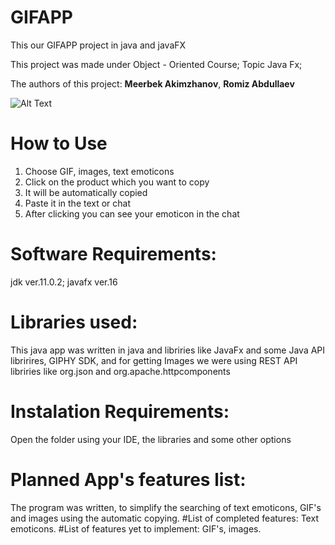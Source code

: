 # GIFAPP

This our GIFAPP project in java and javaFX

This project was made under Object - Oriented Course; Topic Java Fx;

The authors of this project: **Meerbek Akimzhanov**, **Romiz Abdullaev**


![Alt Text](https://i.postimg.cc/L4Wy6dq7/GIF.gif)
# How to Use

1) Choose GIF, images, text emoticons
2) Click on the product which you want to copy
3) It will be automatically copied
4) Paste it in the text or chat
5) After clicking you can see your emoticon in the chat

# Software Requirements: 
jdk ver.11.0.2; javafx ver.16

# Libraries used: 
This java app was written in java and libriries like JavaFx and some Java API libririres, GIPHY SDK, and for getting Images we were using REST API libriries like org.json and org.apache.httpcomponents

# Instalation Requirements: 
Open the folder using your IDE, the libraries and some other options

# Planned App's features list:
The program was written, to simplify the searching of text emoticons, GIF's and images using the automatic copying.
#List of completed features: 
Text emoticons.
#List of features yet to implement: 
GIF's, images.
